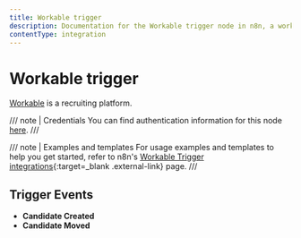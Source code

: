 ```yaml
---
title: Workable trigger
description: Documentation for the Workable trigger node in n8n, a workflow automation platform. Includes details of operations and configuration, and links to examples and credentials information.
contentType: integration
---
```


# Workable trigger

[Workable](https://www.workable.com/) is a recruiting platform.

/// note | Credentials
You can find authentication information for this node [here](/integrations/builtin/credentials/workable/).
///

///  note  | Examples and templates
For usage examples and templates to help you get started, refer to n8n's [Workable Trigger integrations](https://n8n.io/integrations/workable-trigger/){:target=_blank .external-link} page.
///

## Trigger Events

- **Candidate Created**
- **Candidate Moved**

